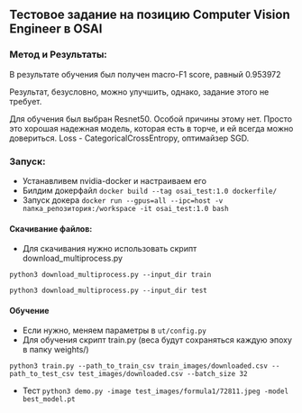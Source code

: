 ## Тестовое задание на позицию Computer Vision Engineer в OSAI

### Метод и Результаты:
В результате обучения был получен macro-F1 score, равный 0.953972

Результат, безусловно, можно улучшить, однако, задание этого не требует.

Для обучения был выбран Resnet50. Особой причины этому нет. Просто это хорошая надежная модель, которая есть в торче, и ей всегда можно довериться.
Loss - CategoricalCrossEntropy, оптимайзер SGD.

### Запуск:

+ Устанавливем nvidia-docker и настраиваем его
+ Билдим докерфайл 
```docker build --tag osai_test:1.0 dockerfile/```
+ Запуск докера
```docker run --gpus=all --ipc=host -v папка_репозитория:/workspace -it osai_test:1.0 bash```

#### Скачивание файлов:
+ Для скачивания нужно использовать скрипт download_multiprocess.py

```python3 download_multiprocess.py --input_dir train```

```python3 download_multiprocess.py --input_dir test```

#### Обучение
+ Если нужно, меняем параметры в ```ut/config.py```
+ Для обучения скрипт train.py (веса будут сохраняться каждую эпоху в папку weights/)

```python3 train.py --path_to_train_csv train_images/downloaded.csv --path_to_test_csv test_images/downloaded.csv --batch_size 32```

+ Тест
```python3 demo.py -image test_images/formula1/72811.jpeg -model best_model.pt```






